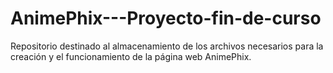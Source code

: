 # AnimePhix---Proyecto-fin-de-curso
Repositorio destinado al almacenamiento de los archivos necesarios para la creación y el funcionamiento de la página web AnimePhix.
